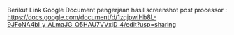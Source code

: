 Berikut Link Google Document pengerjaan hasil screenshot post processor : https://docs.google.com/document/d/1zqjpwiHb8L-9JFoNA4bI_y_ALmaJG_Q5HAU7VVxjD_4/edit?usp=sharing